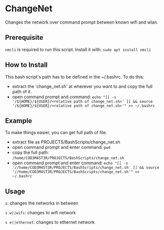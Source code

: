 # ChangeNet
Changes the network over command prompt between known wifi and wlan.

## Prerequisite
```nmcli``` is required to run this script. Install it with: ```sudo apt install nmcli```

## How to Install
This bash script's path has to be defined in the ~/.bashrc. To do this:
- extract the 'change_net.sh' at wherever you want to and copy the full path of it.
- open command prompt and command:
``` echo "[[ -s '/${HOME}/${USER}/<relative path of change_net.sh>' ]] && source '/${HOME}/${USER}/<relative path of change_net.sh>'" >> ~/.bashrc ```

## Example
To make things easier, you can get full path of file.
- extract file as PROJECTS/BashScripts/change_net.sh
- open command prompt and enter command:
```pwd```
- copy the full path:
```/home/COD3M4ST3R/PROJECTS/BashScripts/change_net.sh```
- open command prompt and enter command:
```echo "[[ -s '//home/COD3M4ST3R/PROJECTS/BashScripts/change_net.sh' ]] && source '//home/COD3M4ST3R/PROJECTS/BashScripts/change_net.sh'" >> ~/.bashrc```

## Usage
```s```: changes the networks in between

```s w||wifi```: changes to wifi network

```s e||ethernet```: changes to ethernet network
